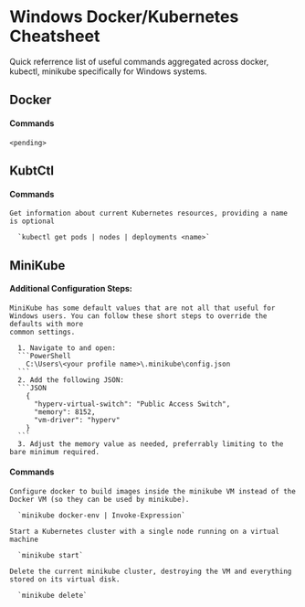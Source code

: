 # Windows Docker/Kubernetes Cheatsheet
 Quick referrence list of useful commands aggregated across docker, kubectl, minikube specifically for Windows systems.

## Docker

  #### Commands

    <pending>

## KubtCtl

  #### Commands

    Get information about current Kubernetes resources, providing a name is optional

      `kubectl get pods | nodes | deployments <name>`

## MiniKube

  #### Additional Configuration Steps:

    MiniKube has some default values that are not all that useful for Windows users. You can follow these short steps to override the defaults with more
    common settings.

      1. Navigate to and open: 
      ```PowerShell
        C:\Users\<your profile name>\.minikube\config.json
      ```
      2. Add the following JSON:
      ```JSON
        {
          "hyperv-virtual-switch": "Public Access Switch",
          "memory": 8152,
          "vm-driver": "hyperv"
        }
      ```
      3. Adjust the memory value as needed, preferrably limiting to the bare minimum required.

  #### Commands

    Configure docker to build images inside the minikube VM instead of the Docker VM (so they can be used by minikube).

      `minikube docker-env | Invoke-Expression`

    Start a Kubernetes cluster with a single node running on a virtual machine

      `minikube start`

    Delete the current minikube cluster, destroying the VM and everything stored on its virtual disk.

      `minikube delete`
